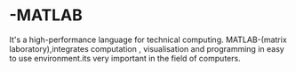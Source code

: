 # -MATLAB
It's a high-performance language for technical computing. MATLAB-(matrix laboratory),integrates computation , visualisation and programming in easy to use environment.its very important in the field of computers. 

